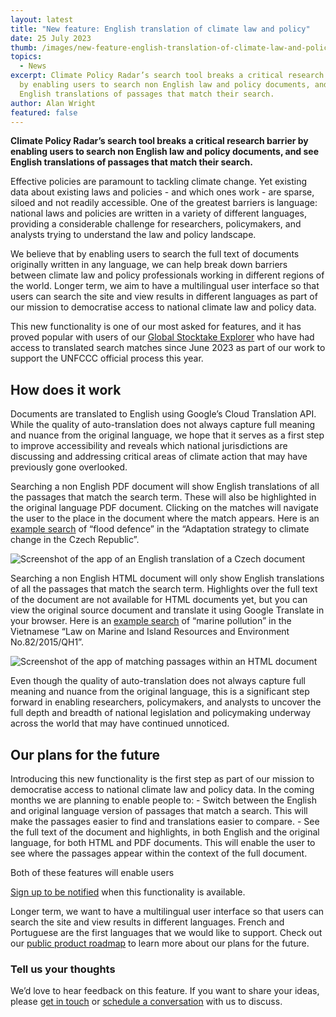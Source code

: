 ```yaml
---
layout: latest
title: "New feature: English translation of climate law and policy"
date: 25 July 2023
thumb: /images/new-feature-english-translation-of-climate-law-and-policy/translation_blog.jpg
topics:
  - News
excerpt: Climate Policy Radar’s search tool breaks a critical research barrier
  by enabling users to search non English law and policy documents, and see
  English translations of passages that match their search.
author: Alan Wright
featured: false
---
```

**Climate Policy Radar’s search tool breaks a critical research barrier by enabling users to search non English law and policy documents, and see English translations of passages that match their search.**

Effective policies are paramount to tackling climate change. Yet existing data about existing laws and policies - and which ones work - are sparse, siloed and not readily accessible. One of the greatest barriers is language: national laws and policies are written in a variety of different languages, providing a considerable challenge for researchers, policymakers, and analysts trying to understand the law and policy landscape.

We believe that by enabling users to search the full text of documents originally written in any language, we can help break down barriers between climate law and policy professionals working in different regions of the world. Longer term, we aim to have a multilingual user interface so that users can search the site and view results in different languages as part of our mission to democratise access to national climate law and policy data.

This new functionality is one of our most asked for features, and it has proved popular with users of our [Global Stocktake Explorer](https://gst1.org/) who have had access to translated search matches since June 2023 as part of our work to support the UNFCCC official process this year.

## How does it work

Documents are translated to English using Google’s Cloud Translation API. While the quality of auto-translation does not always capture full meaning and nuance from the original language, we hope that it serves as a first step to improve accessibility and reveals which national jurisdictions are discussing and addressing critical areas of climate action that may have previously gone overlooked. 

Searching a non English PDF document will show English translations of all the passages that match the search term. These will also be highlighted in the original language PDF document. Clicking on the matches will navigate the user to the place in the document where the match appears.  Here is an [example search](https://climate-laws.org/documents/adaptation-strategy-to-climate-change-in-the-czech-republic_213b?q=flood+defence&l=czechia) of “flood defence” in the “Adaptation strategy to climate change in the Czech Republic”.

![Screenshot of the app of an English translation of a Czech document](/images/new-feature-english-translation-of-climate-law-and-policy/screenshot-2023-07-24-at-18.16.57.png "Screenshot of the app of an English translation of a Czech document")

Searching a non English HTML document will only show English translations of all the passages that match the search term.  Highlights over the full text of the document are not available for HTML documents yet, but you can view the original source document and translate it using Google Translate in your browser. Here is an [example search](https://climate-laws.org/documents/law-on-marine-and-island-resources-and-environment-no-82-2015-qh1_50b3?q=marine+pollution&l=vietnam) of “marine pollution” in the Vietnamese “Law on Marine and Island Resources and Environment No.82/2015/QH1”.

![Screenshot of the app of matching passages within an HTML document](/images/new-feature-english-translation-of-climate-law-and-policy/screenshot-2023-07-24-at-18.17.27.png "Screenshot of the app of matching passages within an HTML document")

Even though the quality of auto-translation does not always capture full meaning and nuance from the original language, this is a significant step forward in enabling researchers, policymakers, and analysts to uncover the full depth and breadth of national legislation and policymaking underway across the world that may have continued unnoticed.

## Our plans for the future

Introducing this new functionality is the first step as part of our mission to democratise access to national climate law and policy data. In the coming months we are planning to enable people to:
-﻿ Switch between the English and original language version of passages that match a search. This will make the passages easier to find and translations easier to compare.
-﻿ See the full text of the document and highlights, in both English and the original language, for both HTML and PDF documents. This will enable the user to see where the passages appear within the context of the full document.

Both of these features will enable users 

[Sign up to be notified](https://docs.google.com/forms/d/e/1FAIpQLSc3ZL7n5TpRUqqc7xfcpsj4jf7CIvUcretgy3O9ttuzdn-rBA/viewform) when this functionality is available.

Longer term, we want to have a multilingual user interface so that users can search the site and view results in different languages.  French and Portuguese are the first languages that we would like to support. Check out our [public product roadmap](https://www.notion.so/climatepolicyradar/8071896b79f540e3b975ff564791ed4a?v=bf5633ead154432ba5dfea6fc435edad) to learn more about our plans for the future.

### Tell us your thoughts

We’d love to hear feedback on this feature. If you want to share your ideas, please [get in touch](https://climatepolicyradar.org/contact) or [schedule a conversation](https://calendly.com/alan-climate-policy-radar/feedback-conversation) with us to discuss.